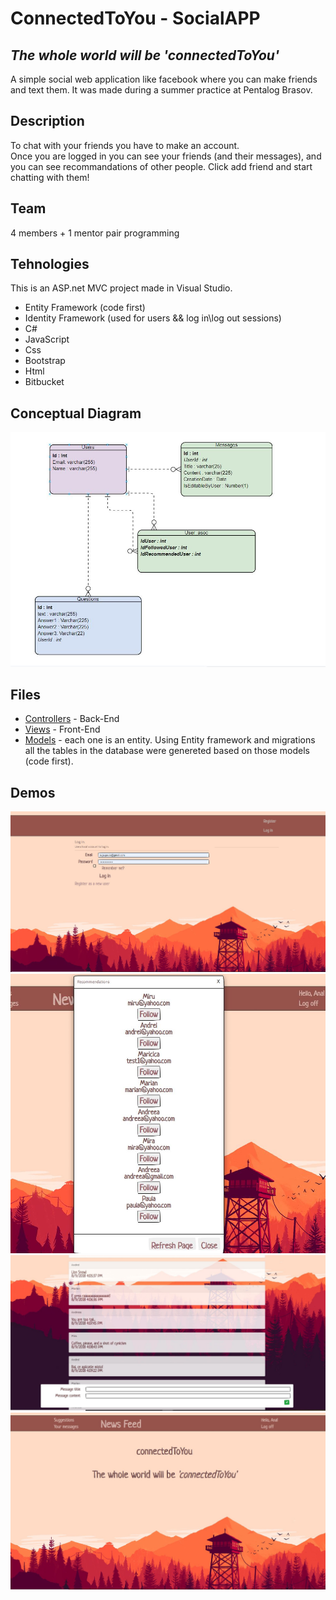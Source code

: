 # ConnectedToYou - SocialAPP
## _The whole world will be 'connectedToYou'_
A simple social web application  like facebook where you can make friends and text them. It was made during a summer practice at Pentalog Brasov.

## Description
To chat with your friends you have to make an account.\
Once you are logged in you can see your friends (and their messages), and you can see recommandations of other people. Click add friend and start chatting with them!

## Team
4 members + 1 mentor
pair programming

## Tehnologies
This is an ASP.net MVC project  made in Visual Studio.
* Entity Framework (code first)
* Identity Framework (used for users && log in\log out sessions)
* C#
* JavaScript
* Css
* Bootstrap
* Html
* Bitbucket

## Conceptual Diagram
![DC](https://github.com/iuga-paula/SocialApp/blob/Demos-%26%26-screenshots/DC.JPG)

## Files
* [Controllers](https://github.com/iuga-paula/SocialApp/tree/master/Controllers) -  Back-End
* [Views](https://github.com/iuga-paula/SocialApp/tree/master/Views) - Front-End
* [Models](https://github.com/iuga-paula/SocialApp/tree/master/Models) - each one is an entity. Using Entity framework and migrations all the tables in the database were genereted based on those models (code first).

## Demos
![Home_page](https://github.com/iuga-paula/SocialApp/blob/Demos-%26%26-screenshots/Home_page.JPG)
![Recommendations](https://github.com/iuga-paula/SocialApp/blob/Demos-%26%26-screenshots/Recommendations.JPG)
![Chat_page](https://github.com/iuga-paula/SocialApp/blob/Demos-%26%26-screenshots/Chat.JPG)
![Welcome_page](https://github.com/iuga-paula/SocialApp/blob/Demos-%26%26-screenshots/Welcome_page.JPG)
